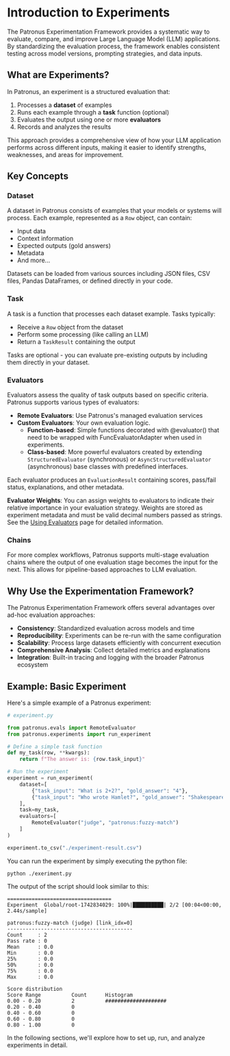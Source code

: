 # Introduction to Experiments

The Patronus Experimentation Framework provides a systematic way to evaluate, compare, and improve Large Language Model (LLM) applications.
By standardizing the evaluation process, the framework enables consistent testing across model versions, prompting strategies, and data inputs.

## What are Experiments?

In Patronus, an experiment is a structured evaluation that:

1. Processes a **dataset** of examples
2. Runs each example through a **task** function (optional)
3. Evaluates the output using one or more **evaluators**
4. Records and analyzes the results

This approach provides a comprehensive view of how your LLM application performs across different inputs,
making it easier to identify strengths, weaknesses, and areas for improvement.

## Key Concepts

### Dataset

A dataset in Patronus consists of examples that your models or systems will process.
Each example, represented as a `Row` object, can contain:

- Input data
- Context information
- Expected outputs (gold answers)
- Metadata
- And more...

Datasets can be loaded from various sources including JSON files, CSV files, Pandas DataFrames, or defined directly in your code.

### Task

A task is a function that processes each dataset example. Tasks typically:

- Receive a `Row` object from the dataset
- Perform some processing (like calling an LLM)
- Return a `TaskResult` containing the output

Tasks are optional - you can evaluate pre-existing outputs by including them directly in your dataset.

### Evaluators

Evaluators assess the quality of task outputs based on specific criteria. Patronus supports various types of evaluators:

- **Remote Evaluators**: Use Patronus's managed evaluation services
- **Custom Evaluators**: Your own evaluation logic.
    - **Function-based**: Simple functions decorated with @evaluator() that need to be wrapped with FuncEvaluatorAdapter when used in experiments.
    - **Class-based**: More powerful evaluators created by extending `StructuredEvaluator` (synchronous) or `AsyncStructuredEvaluator` (asynchronous) base classes with predefined interfaces.

Each evaluator produces an `EvaluationResult` containing scores, pass/fail status, explanations, and other metadata.

**Evaluator Weights**: You can assign weights to evaluators to indicate their relative importance in your evaluation strategy. Weights are stored as experiment metadata and must be valid decimal numbers passed as strings. See the [Using Evaluators](evaluators.md#evaluator-weights-experiments-only) page for detailed information.

### Chains

For more complex workflows, Patronus supports multi-stage evaluation chains where the output of one evaluation stage becomes the input for the next.
This allows for pipeline-based approaches to LLM evaluation.

## Why Use the Experimentation Framework?

The Patronus Experimentation Framework offers several advantages over ad-hoc evaluation approaches:

- **Consistency**: Standardized evaluation across models and time
- **Reproducibility**: Experiments can be re-run with the same configuration
- **Scalability**: Process large datasets efficiently with concurrent execution
- **Comprehensive Analysis**: Collect detailed metrics and explanations
- **Integration**: Built-in tracing and logging with the broader Patronus ecosystem

## Example: Basic Experiment

Here's a simple example of a Patronus experiment:

```python
# experiment.py

from patronus.evals import RemoteEvaluator
from patronus.experiments import run_experiment

# Define a simple task function
def my_task(row, **kwargs):
    return f"The answer is: {row.task_input}"

# Run the experiment
experiment = run_experiment(
    dataset=[
        {"task_input": "What is 2+2?", "gold_answer": "4"},
        {"task_input": "Who wrote Hamlet?", "gold_answer": "Shakespeare"}
    ],
    task=my_task,
    evaluators=[
        RemoteEvaluator("judge", "patronus:fuzzy-match")
    ]
)

experiment.to_csv("./experiment-result.csv")
```

You can run the experiment by simply executing the python file:

```shell
python ./exeriment.py
```

The output of the script should look similar to this:

```text
==================================
Experiment  Global/root-1742834029: 100%|██████████| 2/2 [00:04<00:00,  2.44s/sample]

patronus:fuzzy-match (judge) [link_idx=0]
-----------------------------------------
Count     : 2
Pass rate : 0
Mean      : 0.0
Min       : 0.0
25%       : 0.0
50%       : 0.0
75%       : 0.0
Max       : 0.0

Score distribution
Score Range          Count      Histogram
0.00 - 0.20          2          ####################
0.20 - 0.40          0
0.40 - 0.60          0
0.60 - 0.80          0
0.80 - 1.00          0
```

In the following sections, we'll explore how to set up, run, and analyze experiments in detail.
